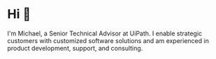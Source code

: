 # Hi 👋

I'm Michael, a Senior Technical Advisor at UiPath. I enable strategic customers with customized software solutions and am experienced in product development, support, and consulting.
